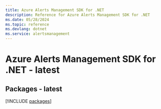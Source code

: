 ```yaml
---
title: Azure Alerts Management SDK for .NET
description: Reference for Azure Alerts Management SDK for .NET
ms.date: 05/28/2024
ms.topic: reference
ms.devlang: dotnet
ms.service: alertsmanagement
---
```

# Azure Alerts Management SDK for .NET - latest
## Packages - latest
[!INCLUDE [packages](alerts-management-index.md)]
